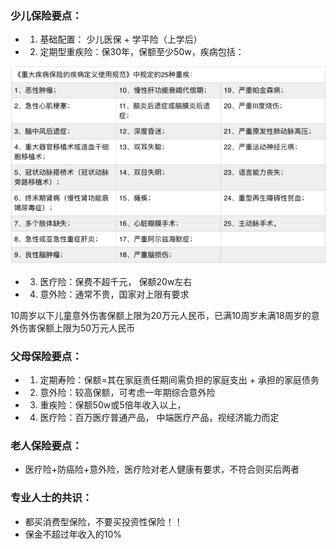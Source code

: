 ### 少儿保险要点：

* 1. 基础配置： 少儿医保 + 学平险（上学后）
* 2. 定期型重疾险：保30年，保额至少50w，疾病包括：

![](/images/post/25_serious_disease.png)

* 3. 医疗险：保费不超千元， 保额20w左右
* 4. 意外险：通常不贵，国家对上限有要求

10周岁以下儿童意外伤害保额上限为20万元人民币，已满10周岁未满18周岁的意外伤害保额上限为50万元人民币

### 父母保险要点：

* 1. 定期寿险：保额=其在家庭责任期间需负担的家庭支出 + 承担的家庭债务
* 2. 意外险：较高保额，可考虑一年期综合意外险
* 3. 重疾险：保额50w或5倍年收入以上，
* 4. 医疗险：百万医疗普通产品， 中端医疗产品，视经济能力而定

### 老人保险要点：

* 医疗险+防癌险+意外险，医疗险对老人健康有要求，不符合则买后两者


### 专业人士的共识：
* 都买消费型保险，不要买投资性保险！！
* 保金不超过年收入的10%

